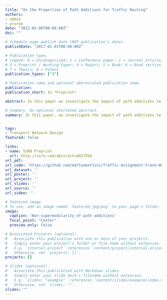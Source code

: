 ```yaml
---
title: "On the Properties of Path Additions for Traffic Routing"
authors:
- admin
- prorok
date: "2022-02-06T00:00:00Z"
doi: ""

# Schedule page publish date (NOT publication's date).
publishDate: "2017-01-01T00:00:00Z"

# Publication type.
# Legend: 0 = Uncategorized; 1 = Conference paper; 2 = Journal article;
# 3 = Preprint / Working Paper; 4 = Report; 5 = Book; 6 = Book section;
# 7 = Thesis; 8 = Patent
publication_types: ["3"]

# Publication name and optional abbreviated publication name.
publication:
publication_short: In *Preprint* 

abstract: In this paper we investigate the impact of path additions to transport networks with optimised traffic routing. In particular, we study the behaviour of total travel time, and consider both self-interested routing paradigms, such as User Equilibrium (UE) routing, as well as cooperative paradigms, such as classic Multi-Commodity (MC) network flow and System Optimal (SO) routing. We provide a formal framework for designing transport networks through iterative path additions, introducing the concepts of trip spanning tree and trip path graph. Using this formalisation, we prove multiple properties of the objective function for transport network design. Since the underlying routing problem is NP-Hard, we investigate properties that provide guarantees in approximate algorithm design. Firstly, while Braess' paradox has shown that total travel time is not monotonic non-increasing with respect to path additions under self-interested routing (UE), we prove that, instead, monotonicity holds for cooperative routing (MC and SO). This result has the important implication that cooperative agents make the best use of redundant infrastructure. Secondly, we prove via a counterexample that the intuitive statement "adding a path to a transport network always grants greater or equal benefit to users than adding it to a superset of that network" is false. In other words, we prove that, for all the routing formulations studied, total travel time is not supermodular with respect to path additions. While this counter-intuitive result yields a hardness property for algorithm design, we provide particular instances where, instead, the property of supermodularity holds.  Our study on monotonicity and supermodularity of total travel time with respect to path additions provides formal proofs and scenarios that constitute important insights for transport network designers.

# Summary. An optional shortened abstract.
summary: In this paper, we investigate the impact of path additions to transport networks with optimised traffic routing. In particular, we study the behaviour of total travel time, and consider both self-interested routing paradigms, such as User Equilibrium (UE) routing, as well as cooperative paradigms, such as classic Multi-Commodity (MC) network flow and System Optimal (SO) routing. This work aims to provide an analysis and categorization of the properties of objective functions for transport network design, with the purpose of informing algorithm (and also network) designers. Among our results, we prove, via counterexample, that total travel time, under both cooperative and self-interested routing, is not supermodular with respect to path additions. 


tags:
- Transport Network Design
featured: false

links:
- name: SSRN Preprint
  url: http://ssrn.com/abstract=4027926
url_pdf:
url_code: 'https://github.com/matteobettini/Traffic-Assignment-Frank-Wolfe-2021'
url_dataset: ''
url_poster: ''
url_project: ''
url_slides: ''
url_source: ''
url_video: ''

# Featured image
# To use, add an image named `featured.jpg/png` to your page's folder. 
image:
  caption: 'Non-supermodularity of path additions'
  focal_point: "Center"
  preview_only: false

# Associated Projects (optional).
#   Associate this publication with one or more of your projects.
#   Simply enter your project's folder or file name without extension.
#   E.g. `internal-project` references `content/project/internal-project/index.md`.
#   Otherwise, set `projects: []`.
projects: []

# Slides (optional).
#   Associate this publication with Markdown slides.
#   Simply enter your slide deck's filename without extension.
#   E.g. `slides: "example"` references `content/slides/example/index.md`.
#   Otherwise, set `slides: ""`.
slides: ""
---
```

